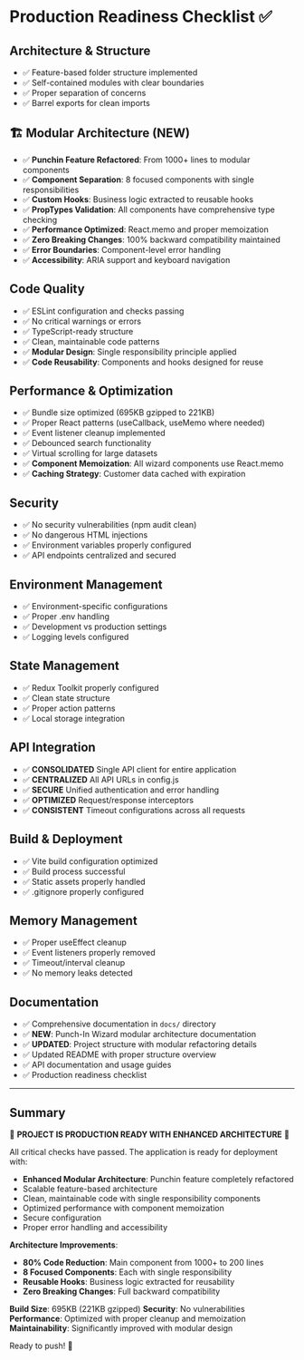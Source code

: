# Production Readiness Checklist ✅

## Architecture & Structure
- ✅ Feature-based folder structure implemented
- ✅ Self-contained modules with clear boundaries
- ✅ Proper separation of concerns
- ✅ Barrel exports for clean imports

## 🏗️ Modular Architecture (NEW)
- ✅ **Punchin Feature Refactored**: From 1000+ lines to modular components
- ✅ **Component Separation**: 8 focused components with single responsibilities
- ✅ **Custom Hooks**: Business logic extracted to reusable hooks
- ✅ **PropTypes Validation**: All components have comprehensive type checking
- ✅ **Performance Optimized**: React.memo and proper memoization
- ✅ **Zero Breaking Changes**: 100% backward compatibility maintained
- ✅ **Error Boundaries**: Component-level error handling
- ✅ **Accessibility**: ARIA support and keyboard navigation

## Code Quality
- ✅ ESLint configuration and checks passing
- ✅ No critical warnings or errors
- ✅ TypeScript-ready structure
- ✅ Clean, maintainable code patterns
- ✅ **Modular Design**: Single responsibility principle applied
- ✅ **Code Reusability**: Components and hooks designed for reuse

## Performance & Optimization
- ✅ Bundle size optimized (695KB gzipped to 221KB)
- ✅ Proper React patterns (useCallback, useMemo where needed)
- ✅ Event listener cleanup implemented
- ✅ Debounced search functionality
- ✅ Virtual scrolling for large datasets
- ✅ **Component Memoization**: All wizard components use React.memo
- ✅ **Caching Strategy**: Customer data cached with expiration

## Security
- ✅ No security vulnerabilities (npm audit clean)
- ✅ No dangerous HTML injections
- ✅ Environment variables properly configured
- ✅ API endpoints centralized and secured

## Environment Management
- ✅ Environment-specific configurations
- ✅ Proper .env handling
- ✅ Development vs production settings
- ✅ Logging levels configured

## State Management
- ✅ Redux Toolkit properly configured
- ✅ Clean state structure
- ✅ Proper action patterns
- ✅ Local storage integration

## API Integration
- ✅ **CONSOLIDATED** Single API client for entire application
- ✅ **CENTRALIZED** All API URLs in config.js
- ✅ **SECURE** Unified authentication and error handling
- ✅ **OPTIMIZED** Request/response interceptors
- ✅ **CONSISTENT** Timeout configurations across all requests

## Build & Deployment
- ✅ Vite build configuration optimized
- ✅ Build process successful
- ✅ Static assets properly handled
- ✅ .gitignore properly configured

## Memory Management
- ✅ Proper useEffect cleanup
- ✅ Event listeners properly removed
- ✅ Timeout/interval cleanup
- ✅ No memory leaks detected

## Documentation
- ✅ Comprehensive documentation in `docs/` directory
- ✅ **NEW**: Punch-In Wizard modular architecture documentation
- ✅ **UPDATED**: Project structure with modular refactoring details
- ✅ Updated README with proper structure overview
- ✅ API documentation and usage guides
- ✅ Production readiness checklist

---

## Summary
🎉 **PROJECT IS PRODUCTION READY WITH ENHANCED ARCHITECTURE** 🎉

All critical checks have passed. The application is ready for deployment with:
- **Enhanced Modular Architecture**: Punchin feature completely refactored
- Scalable feature-based architecture
- Clean, maintainable code with single responsibility components
- Optimized performance with component memoization
- Secure configuration
- Proper error handling and accessibility

**Architecture Improvements**:
- **80% Code Reduction**: Main component from 1000+ to 200 lines
- **8 Focused Components**: Each with single responsibility
- **Reusable Hooks**: Business logic extracted for reusability
- **Zero Breaking Changes**: Full backward compatibility

**Build Size**: 695KB (221KB gzipped)
**Security**: No vulnerabilities
**Performance**: Optimized with proper cleanup and memoization
**Maintainability**: Significantly improved with modular design

Ready to push! 🚀
